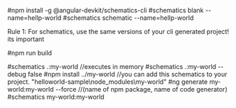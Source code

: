 #npm install -g @angular-devkit/schematics-cli
#schematics blank --name=hellp-world
#schematics schematic --name=hellp-world

Rule 1: For schematics, use the same versions of your cli generated project! its important

#npm run build

#schematics .:my-world //executes in memory
#schematics .:my-world --debug false
#npm install ../my-world //you can add this schematics to your project. "helloworld-sample\node_modules\my-world"
#ng generate my-world:my-world --force //(name of npm package, name of code generator)
#schematics my-world:my-world
